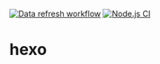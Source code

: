 [![Data refresh workflow](https://github.com/Ximinhan/hexo/actions/workflows/manual.yml/badge.svg?branch=main)](https://github.com/Ximinhan/hexo/actions/workflows/manual.yml)
[![Node.js CI](https://github.com/Ximinhan/hexo/actions/workflows/node.js.yml/badge.svg)](https://github.com/Ximinhan/hexo/actions/workflows/node.js.yml)
# hexo
